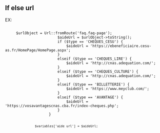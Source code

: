 
## If else  url
EX:

<code>
	 $urlObject = Url::fromRoute('faq.faq-page');
						$aideUrl = $urlObject->toString();
						if ($type == 'CHEQUES_CESU') {
							$aideUrl = 'https://ebeneficiaire.cesu-as.fr/HomePage/HomePage.aspx';
						}
						elseif ($type == 'CHEQUES_LIRE') {
							$aideUrl = 'http://cnas.adequation.com/';
						}
						elseif ($type == 'CHEQUES_CULTURE') {
							$aideUrl = 'http://cnas.adequation.com/';
						}
						elseif ($type == 'BILLETTERIE') {
							$aideUrl = 'https://www.meyclub.com/';
						}
						elseif ($type == 'AVANTAGE') {
							$aideUrl = 'https://vosavantagescnas.cba.fr/index-cheques.php';
						}
					}

					$variables['aide_url'] = $aideUrl;
</code>
